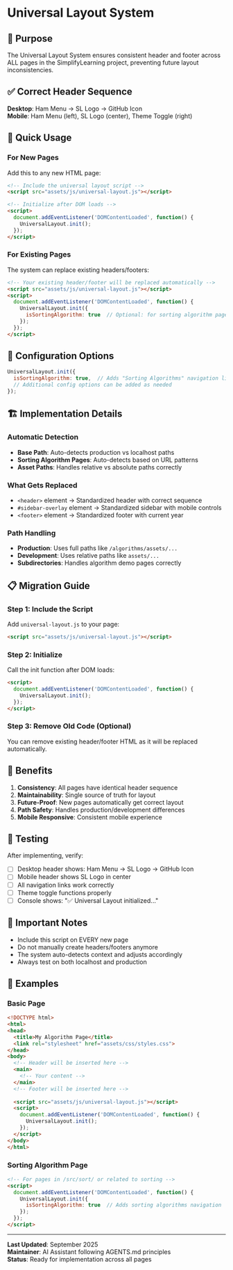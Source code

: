 # Universal Layout System

## 🎯 Purpose
The Universal Layout System ensures consistent header and footer across ALL pages in the SimplifyLearning project, preventing future layout inconsistencies.

## ✅ Correct Header Sequence
**Desktop**: Ham Menu → SL Logo → GitHub Icon  
**Mobile**: Ham Menu (left), SL Logo (center), Theme Toggle (right)

## 🚀 Quick Usage

### For New Pages
Add this to any new HTML page:

```html
<!-- Include the universal layout script -->
<script src="assets/js/universal-layout.js"></script>

<!-- Initialize after DOM loads -->
<script>
  document.addEventListener('DOMContentLoaded', function() {
    UniversalLayout.init();
  });
</script>
```

### For Existing Pages
The system can replace existing headers/footers:

```html
<!-- Your existing header/footer will be replaced automatically -->
<script src="assets/js/universal-layout.js"></script>
<script>
  document.addEventListener('DOMContentLoaded', function() {
    UniversalLayout.init({
      isSortingAlgorithm: true  // Optional: for sorting algorithm pages
    });
  });
</script>
```

## 🔧 Configuration Options

```javascript
UniversalLayout.init({
  isSortingAlgorithm: true,  // Adds "Sorting Algorithms" navigation link
  // Additional config options can be added as needed
});
```

## 🏗️ Implementation Details

### Automatic Detection
- **Base Path**: Auto-detects production vs localhost paths
- **Sorting Algorithm Pages**: Auto-detects based on URL patterns
- **Asset Paths**: Handles relative vs absolute paths correctly

### What Gets Replaced
- `<header>` element → Standardized header with correct sequence
- `#sidebar-overlay` element → Standardized sidebar with mobile controls  
- `<footer>` element → Standardized footer with current year

### Path Handling
- **Production**: Uses full paths like `/algorithms/assets/...`
- **Development**: Uses relative paths like `assets/...`
- **Subdirectories**: Handles algorithm demo pages correctly

## 📋 Migration Guide

### Step 1: Include the Script
Add `universal-layout.js` to your page:
```html
<script src="assets/js/universal-layout.js"></script>
```

### Step 2: Initialize
Call the init function after DOM loads:
```html
<script>
  document.addEventListener('DOMContentLoaded', function() {
    UniversalLayout.init();
  });
</script>
```

### Step 3: Remove Old Code (Optional)
You can remove existing header/footer HTML as it will be replaced automatically.

## 🎨 Benefits

1. **Consistency**: All pages have identical header sequence
2. **Maintainability**: Single source of truth for layout
3. **Future-Proof**: New pages automatically get correct layout
4. **Path Safety**: Handles production/development differences
5. **Mobile Responsive**: Consistent mobile experience

## 🧪 Testing

After implementing, verify:
- [ ] Desktop header shows: Ham Menu → SL Logo → GitHub Icon
- [ ] Mobile header shows SL Logo in center
- [ ] All navigation links work correctly
- [ ] Theme toggle functions properly
- [ ] Console shows: "✅ Universal Layout initialized..."

## 🚨 Important Notes

- Include this script on EVERY new page
- Do not manually create headers/footers anymore
- The system auto-detects context and adjusts accordingly
- Always test on both localhost and production

## 📖 Examples

### Basic Page
```html
<!DOCTYPE html>
<html>
<head>
  <title>My Algorithm Page</title>
  <link rel="stylesheet" href="assets/css/styles.css">
</head>
<body>
  <!-- Header will be inserted here -->
  <main>
    <!-- Your content -->
  </main>
  <!-- Footer will be inserted here -->
  
  <script src="assets/js/universal-layout.js"></script>
  <script>
    document.addEventListener('DOMContentLoaded', function() {
      UniversalLayout.init();
    });
  </script>
</body>
</html>
```

### Sorting Algorithm Page
```html
<!-- For pages in /src/sort/ or related to sorting -->
<script>
  document.addEventListener('DOMContentLoaded', function() {
    UniversalLayout.init({
      isSortingAlgorithm: true  // Adds sorting algorithms navigation
    });
  });
</script>
```

---

**Last Updated**: September 2025  
**Maintainer**: AI Assistant following AGENTS.md principles  
**Status**: Ready for implementation across all pages